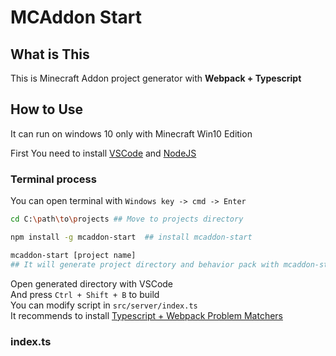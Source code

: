 # MCAddon Start
## What is This
This is Minecraft Addon project generator with **Webpack + Typescript**  

## How to Use
It can run on windows 10 only with Minecraft Win10 Edition  

First You need to install [VSCode](https://code.visualstudio.com/) and [NodeJS](https://nodejs.org/en/)

### Terminal process
You can open terminal with `Windows key -> cmd -> Enter` 
```sh
cd C:\path\to\projects ## Move to projects directory

npm install -g mcaddon-start  ## install mcaddon-start

mcaddon-start [project name]
## It will generate project directory and behavior pack with mcaddon-start
```
Open generated directory with VSCode  
And press `Ctrl + Shift + B` to build  
You can modify script in `src/server/index.ts`  
It recommends to install [Typescript + Webpack Problem Matchers](https://marketplace.visualstudio.com/items?itemName=eamodio.tsl-problem-matcher)

### index.ts
